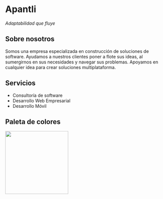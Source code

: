 # Apantli
*Adaptabilidad que fluye*

## Sobre nosotros
Somos una empresa especializada en construcción de soluciones de software. Ayudamos a nuestros clientes poner a flote sus ideas, al sumergirnos en sus necesidades y navegar sus problemas. Apoyamos en cualquier idea para crear soluciones multiplataforma. 

## Servicios
- Consultoría de software
- Desarrollo Web Empresarial
- Desarrollo Móvil


## Paleta de colores
<img src="https://github.com/user-attachments/assets/6600aaaa-6664-438f-a6a6-917986678331" height=200 />
